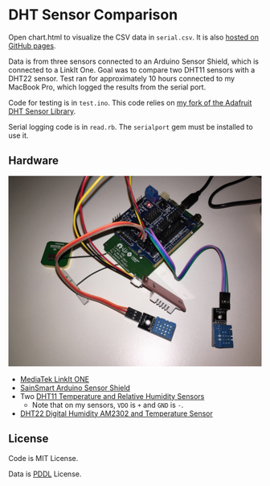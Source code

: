 # DHT Sensor Comparison

Open chart.html to visualize the CSV data in `serial.csv`. It is also [hosted on GitHub pages](https://geosensorweblab.github.io/dht-sensor-test/chart.html).

Data is from three sensors connected to an Arduino Sensor Shield, which is connected to a LinkIt One. Goal was to compare two DHT11 sensors with a DHT22 sensor. Test ran for approximately 10 hours connected to my MacBook Pro, which logged the results from the serial port.

Code for testing is in `test.ino`. This code relies on [my fork of the Adafruit DHT Sensor Library](https://github.com/GeoSensorWebLab/DHT-sensor-library).

Serial logging code is in `read.rb`. The `serialport` gem must be installed to use it.

## Hardware

![Setup](setup.jpg)

* [MediaTek LinkIt ONE](https://labs.mediatek.com/site/global/developer_tools/overview/index.gsp)
* [SainSmart Arduino Sensor Shield](http://www.sainsmart.com/sainsmart-sensor-shield-v5-4-arduino-apc220-bluetooth-analog-module-servo-motor.html)
* Two [DHT11 Temperature and Relative Humidity Sensors](https://www.amazon.ca/SODIAL-Temperature-Relative-Humidity-arduino/dp/B00K67YK6M/ref=sr_1_3?ie=UTF8&qid=1472063997&sr=8-3&keywords=dht11)
    * Note that on my sensors, `VDO` is `+` and `GND` is `-`.
* [DHT22 Digital Humidity AM2302 and Temperature Sensor](https://www.amazon.ca/XCSOURCE®-Digital-Humidity-Temperature-TE248/dp/B011U8GA40/ref=sr_1_5?ie=UTF8&qid=1472064065&sr=8-5&keywords=dht22)

## License

Code is MIT License.

Data is [PDDL](http://opendatacommons.org/licenses/pddl/) License.
